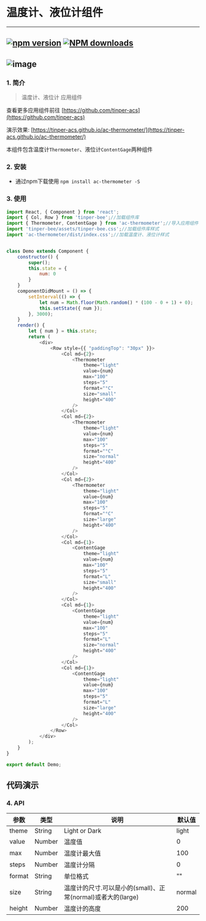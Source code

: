 # 温度计、液位计组件
---
[![npm version](https://img.shields.io/npm/v/ac-thermometer.svg)](https://www.npmjs.com/package/ac-thermometer)
[![NPM downloads](http://img.shields.io/npm/dt/ac-thermometer.svg?style=flat)](https://npmjs.org/package/ac-thermometer)
---
![image](http://iuap-design-cdn.oss-cn-beijing.aliyuncs.com/static/ynpm/image/wenduji.gif)
---

### 1. 简介

> 温度计、液位计 应用组件

查看更多应用组件前往 [https://github.com/tinper-acs](https://github.com/tinper-acs)

演示效果: [https://tinper-acs.github.io/ac-thermometer/](https://tinper-acs.github.io/ac-thermometer/)


本组件包含温度计`Thermometer`、液位计`ContentGage`两种组件

### 2. 安装

- 通过npm下载使用 `npm install ac-thermometer -S`


### 3. 使用

```js
import React, { Component } from 'react';
import { Col, Row } from 'tinper-bee';//加载组件库
import { Thermometer, ContentGage } from 'ac-thermometer';//导入应用组件
import 'tinper-bee/assets/tinper-bee.css';//加载组件库样式
import 'ac-thermometer/dist/index.css';//加载温度计、液位计样式


class Demo extends Component {
    constructor() {
        super();
        this.state = {
            num: 0
        }
    }
    componentDidMount = () => {
        setInterval(() => {
            let num = Math.floor(Math.random() * (100 - 0 + 1) + 0);
            this.setState({ num });
        }, 3000);
    }
    render() {
        let { num } = this.state;
        return (
            <div>
                <Row style={{ "paddingTop": "30px" }}>
                    <Col md={2}>
                        <Thermometer
                            theme="light"
                            value={num}
                            max="100"
                            steps="5"
                            format="°C"
                            size="small"
                            height="400"
                        />
                    </Col>
                    <Col md={2}>
                        <Thermometer
                            theme="light"
                            value={num}
                            max="100"
                            steps="5"
                            format="°C"
                            size="normal"
                            height="400"
                        />
                    </Col>
                    <Col md={2}>
                        <Thermometer
                            theme="light"
                            value={num}
                            max="100"
                            steps="5"
                            format="°C"
                            size="large"
                            height="400"
                        />
                    </Col>
                    <Col md={1}>
                        <ContentGage
                            theme="light"
                            value={num}
                            max="100"
                            steps="5"
                            format="L"
                            size="small"
                            height="400"
                        />
                    </Col>
                    <Col md={1}>
                        <ContentGage
                            theme="light"
                            value={num}
                            max="100"
                            steps="5"
                            format="L"
                            size="normal"
                            height="400"
                        />
                    </Col>
                    <Col md={1}>
                        <ContentGage
                            theme="light"
                            value={num}
                            max="100"
                            steps="5"
                            format="L"
                            size="large"
                            height="400"
                        />
                    </Col>
                </Row>
            </div>
        );
    }
}

export default Demo;

```
## 代码演示

### 4. API

参数 | 类型 | 说明 | 默认值
---|---|---|---
theme|String|Light or Dark|light
value|Number|温度值|0
max|Number|温度计最大值|100
steps|Number|温度计分隔|0
format|String|单位格式|""
size|String|温度计的尺寸.可以是小的(small)、正常(normal)或者大的(large)|normal
height|Number|温度计的高度|200